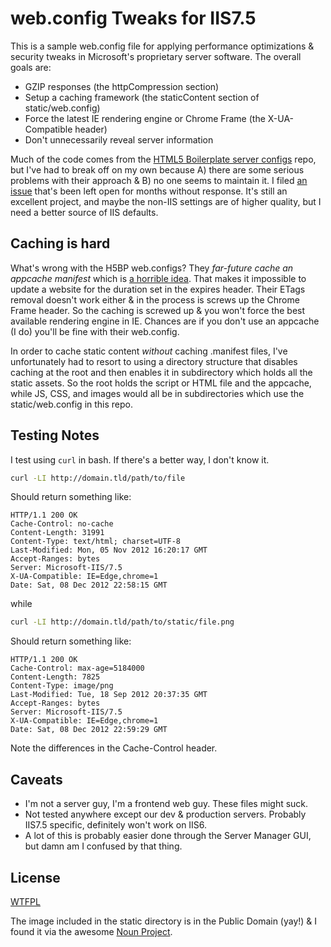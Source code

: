 # web.config Tweaks for IIS7.5

This is a sample web.config file for applying performance optimizations & security tweaks in Microsoft's proprietary server software. The overall goals are:

- GZIP responses (the httpCompression section)
- Setup a caching framework (the staticContent section of static/web.config)
- Force the latest IE rendering engine or Chrome Frame (the X-UA-Compatible header)
- Don't unnecessarily reveal server information

Much of the code comes from the [HTML5 Boilerplate server configs](https://github.com/h5bp/server-configs/) repo, but I've had to break off on my own because A) there are some serious problems with their approach & B) no one seems to maintain it. I filed [an issue](https://github.com/h5bp/server-configs/issues/90) that's been left open for months without response. It's still an excellent project, and maybe the non-IIS settings are of higher quality, but I need a better source of IIS defaults.

## Caching is hard

What's wrong with the H5BP web.configs? They *far-future cache an appcache manifest* which is [a horrible idea](https://speakerdeck.com/jaffathecake/application-cache-douchebag?slide=35 "Pertinent slide from the Appcache Douchebag deck"). That makes it impossible to update a website for the duration set in the expires header. Their ETags removal doesn't work either & in the process is screws up the Chrome Frame header. So the caching is screwed up & you won't force the best available rendering engine in IE. Chances are if you don't use an appcache (I do) you'll be fine with their web.config.

In order to cache static content _without_ caching .manifest files, I've unfortunately had to resort to using a directory structure that disables caching at the root and then enables it in subdirectory which holds all the static assets. So the root holds the script or HTML file and the appcache, while JS, CSS, and images would all be in subdirectories which use the static/web.config in this repo.

## Testing Notes

I test using ```curl``` in bash. If there's a better way, I don't know it.

```bash
curl -LI http://domain.tld/path/to/file
```

Should return something like:

```
HTTP/1.1 200 OK
Cache-Control: no-cache
Content-Length: 31991
Content-Type: text/html; charset=UTF-8
Last-Modified: Mon, 05 Nov 2012 16:20:17 GMT
Accept-Ranges: bytes
Server: Microsoft-IIS/7.5
X-UA-Compatible: IE=Edge,chrome=1
Date: Sat, 08 Dec 2012 22:58:15 GMT
```

while

```bash
curl -LI http://domain.tld/path/to/static/file.png
```

Should return something like:

```
HTTP/1.1 200 OK
Cache-Control: max-age=5184000
Content-Length: 7825
Content-Type: image/png
Last-Modified: Tue, 18 Sep 2012 20:37:35 GMT
Accept-Ranges: bytes
Server: Microsoft-IIS/7.5
X-UA-Compatible: IE=Edge,chrome=1
Date: Sat, 08 Dec 2012 22:59:29 GMT
```

Note the differences in the Cache-Control header.

## Caveats

- I'm not a server guy, I'm a frontend web guy. These files might suck.
- Not tested anywhere except our dev & production servers. Probably IIS7.5 specific, definitely won't work on IIS6.
- A lot of this is probably easier done through the Server Manager GUI, but damn am I confused by that thing.

## License

[WTFPL](http://sam.zoy.org/wtfpl/)

The image included in the static directory is in the Public Domain (yay!) & I found it via the awesome [Noun Project](http://thenounproject.com/noun/library/#icon-No191).
